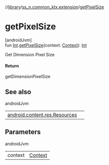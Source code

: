 //[library](../../index.md)/[ss_n.common_ktx.extension](index.md)/[getPixelSize](get-pixel-size.md)

# getPixelSize

[androidJvm]\
fun [Int](https://kotlinlang.org/api/latest/jvm/stdlib/kotlin/-int/index.html).[getPixelSize](get-pixel-size.md)(context: [Context](https://developer.android.com/reference/kotlin/android/content/Context.html)): [Int](https://kotlinlang.org/api/latest/jvm/stdlib/kotlin/-int/index.html)

Get Dimension Pixel Size

#### Return

getDimensionPixelSize

## See also

androidJvm

| | |
|---|---|
| [android.content.res.Resources](https://developer.android.com/reference/kotlin/android/content/res/Resources.html#getdimensionpixelsize) |  |

## Parameters

androidJvm

| | |
|---|---|
| context | [Context](https://developer.android.com/reference/kotlin/android/content/Context.html) |
